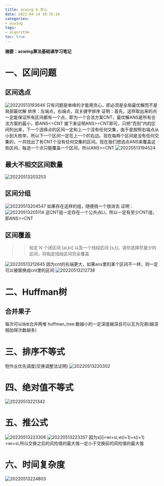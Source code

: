 ```yaml
---
title: acwing 6.贪心
date: 2022-04-14 10:35:24
categories:
- acwing
tags:
- algorithm
toc: true
---
```

**摘要：acwing算法基础课学习笔记**
<!-- more -->
# 一、区间问题
## 区间选点
![20220513193646](https://s2.loli.net/2022/05/13/phyjrLaV9xoUtzN.png)
只有问题是单峰的才能用贪心，即必须是全局最优解而不是局部最优解
排序：左端点，右端点，双关键字排序
证明：首先，这样取出来的点一定能保证所有区间都有一个点，即为一个合法方案CNT，最优解ANS是所有合法方案的最小，即ANS<=CNT
接下来证明ANS>=CNT即可，只把“否则”内的区间列出来，下一个选择点的区间一定和上一个没有任何交集，由于是按照右端点从小到大枚举，所以下一个区间一定在上一个的右边。现在每两个区间是没有任何交集的，一共找出了有CNT个没有任何交集的区间。现在我们想选点ANS来覆盖这些区间，每选一个点只能覆盖一个区间，所以ANS>=CNT
![20220513194524](https://s2.loli.net/2022/05/13/gMzOUHBW2lF1f6d.png)
## 最大不相交区间数量
![20220513203253](https://s2.loli.net/2022/05/13/eqGzQHnvOkAu5jV.png)
## 区间分组
![20220513204547](https://s2.loli.net/2022/05/13/rKnXI78JtUCmyHR.png)
如果存在这样的组，随便挑一个放进去
证明：
![20220513205114](https://s2.loli.net/2022/05/13/CiUvqEIhOsog9bX.png)
这CNT组一定存在一个公共点Li，所以一定有至少CNT组，即ANS>=CNT
## 区间覆盖
>>给定 N 个闭区间 [ai,bi] 以及一个线段区间 [s,t]，请你选择尽量少的区间，将指定线段区间完全覆盖

![20220513212645](https://s2.loli.net/2022/05/13/8aCOgHu3BRoiXYb.png)
因为cnt的右端更大，如果ans里的某个区间不一样，则一定可以被替换成cnt里的区间
![20220513212738](https://s2.loli.net/2022/05/13/qUyMrXCNQGgJA2P.png)

# 二、Huffman树
## 合并果子
每次可以`随意`合并两堆
huffman_tree:数越小的一定深度越深且可以互为兄弟(越深相加得次数越多)

# 三、排序不等式
短作业优先调度(交换调整法证明)
![20220513220302](https://s2.loli.net/2022/05/13/ufgvAxOZMtKhDEo.png)

# 四、绝对值不等式
![20220513221342](https://s2.loli.net/2022/05/13/F1oAS8eUT9yjLQ4.png)

# 五、推公式
![20220513223306](https://s2.loli.net/2022/05/13/r82DwMOfjzICANB.png)
![20220513223357](https://s2.loli.net/2022/05/13/aKjlCd9ukcMAqgU.png)
因为s[i]<wi+si,w(i+1)+s(i+1)<wi+si,所以交换之后的风险值的最大值一定小于交换前的风险值的最大值

# 六、时间复杂度
![20220513224803](https://s2.loli.net/2022/05/13/H7ImWhMqEYo8cfO.png)